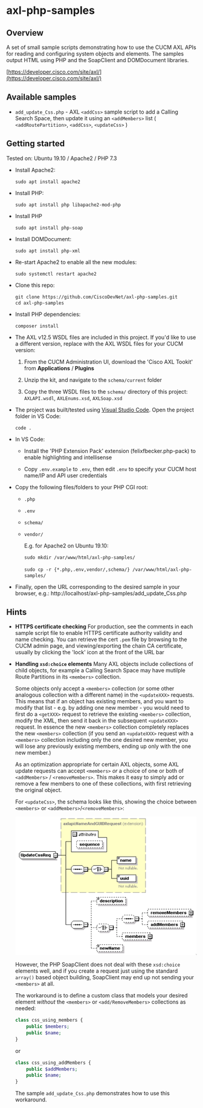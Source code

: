 # axl-php-samples

## Overview

A set of small sample scripts demonstrating how to use the CUCM AXL APIs for reading and configuring system objects and elements.  The samples output HTML using PHP and the SoapClient and DOMDocument libraries.

[https://developer.cisco.com/site/axl/](https://developer.cisco.com/site/axl/)

## Available samples

* `add_update_Css.php` - AXL `<addCss>` sample script to add a Calling Search Space, then
update it using an `<addMembers>` list ( `<addRoutePartition>`, `<addCss>`, `<updateCss>` )

## Getting started

Tested on: Ubuntu 19.10 / Apache2 / PHP 7.3

* Install Apache2:

    ```shell
    sudo apt install apache2
    ```

* Install PHP:

    ```shell
    sudo apt install php libapache2-mod-php

* Install PHP 
    
    ```shell
    sudo apt install php-soap
    ```

* Install DOMDocument:

    ```shell
    sudo apt install php-xml
    ```

* Re-start Apache2 to enable all the new modules:

    ```shell
    sudo systemctl restart apache2

* Clone this repo:

    ```shell
    git clone https://github.com/CiscoDevNet/axl-php-samples.git
    cd axl-php-samples
    ```

* Install PHP dependencies:

    ```shell
    composer install
    ```

* The AXL v12.5 WSDL files are included in this project.  If you'd like to use a different version, replace with the AXL WSDL files for your CUCM version:

    1. From the CUCM Administration UI, download the 'Cisco AXL Tookit' from **Applications** / **Plugins**

    1. Unzip the kit, and navigate to the `schema/current` folder

    1. Copy the three WSDL files to the `schema/` directory of this project: `AXLAPI.wsdl`, `AXLEnums.xsd`, `AXLSoap.xsd`

* The project was built/tested using [Visual Studio Code](https://code.visualstudio.com/).  Open the project folder in VS Code:

    ```shell
    code .
    ```
  
* In VS Code:

    * Install the 'PHP Extension Pack' extension (felixfbecker.php-pack) to enable highlighting and intellisense

    * Copy `.env.example` to `.env`, then edit `.env` to specify your CUCM host name/IP and API user credentials

* Copy the following files/folders  to your PHP CGI root:

    * `.php`
    * `.env`
    * `schema/`
    * `vendor/`

        E.g. for Apache2 on Ubuntu 19.10: 

        ```shell
        sudo mkdir /var/www/html/axl-php-samples/
        
        sudo cp -r {*.php,.env,vendor/,schema/} /var/www/html/axl-php-samples/
        ```
* Finally, open the URL corresponding to the desired sample in your browser, e.g.: http://localhost/axl-php-samples/add_update_Css.php

## Hints

* **HTTPS certificate checking** For production, see the comments in each sample script file to enable HTTPS certificate authority validity and name checking.  You can retrieve the cert `.pem` file by browsing to the CUCM admin page, and viewing/exporting the chain CA certificate, usually by clicking the 'lock' icon at the front of the URL bar

* **Handling `xsd:choice` elements** Many AXL objects include collections of child objects, for example a Calling Search Space may have mutilple Route Partitions in its `<members>` collection.

    Some objects only accept a `<members>` collection (or some other analogous collection with a different name) in the `<updateXXX>` requests.  This means that if an object has existing members, and you want to modify that list - e.g. by adding one new member - you would need to first do a `<getXXX>` request to retrieve the existing `<members>` collection, modify the XML, then send it back in the subsequent `<updateXXX>` request.  In essence the new `<members>` collection completely replaces the new `<members>` collection (if you send an `<updateXXX>` request with a `<members>` collection including only the one desired new member, you will lose any previously existing members, ending up only with the one new member.)

    As an optimization appropriate for certain AXL objects, some AXL update requests can accept `<members>` _or_ a choice of one or both of `<addMembers>` / `<removeMembers>`.  This makes it easy to simply add or remove a few members to one of these collections, with first retrieving the original object.

    For `<updateCss>`, the schema looks like this, showing the choice between `<members>` or `<addMembers>`/`<removeMembers>`:

    ![updateCss](assets/images/updateCss.png)

    However, the PHP SoapClient does not deal with these `xsd:choice` elements well, and if you create a request just using the standard `array()` based object building, SoapClient may end up not sending your `<members>` at all.  

    The workaround is to define a custom class that models your desired element _without_ the `<members>` or `<add/RemoveMembers>` collections as needed:

    ```php
    class css_using_members {
        public $members;
        public $name;
    }
    ```

    or

    ```php
    class css_using_addMembers {
        public $addMembers;
        public $name;
    }
    ```

    The sample `add_update_Css.php` demonstrates how to use this workaround.